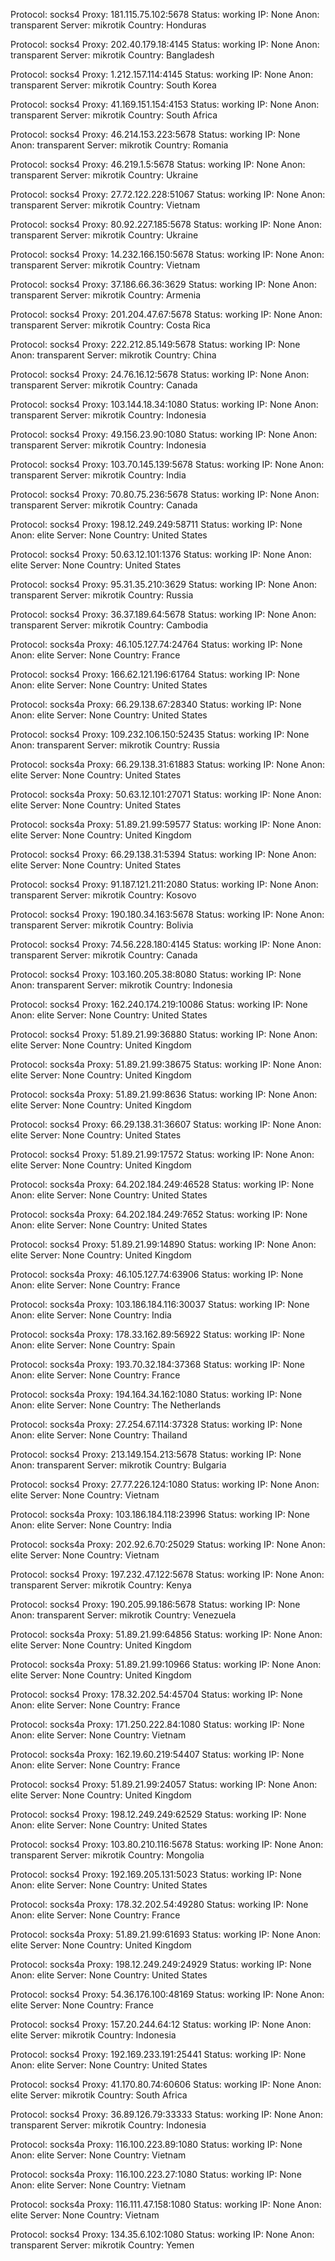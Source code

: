 Protocol: socks4
Proxy: 181.115.75.102:5678
Status: working
IP: None
Anon: transparent
Server: mikrotik
Country: Honduras

Protocol: socks4
Proxy: 202.40.179.18:4145
Status: working
IP: None
Anon: transparent
Server: mikrotik
Country: Bangladesh

Protocol: socks4
Proxy: 1.212.157.114:4145
Status: working
IP: None
Anon: transparent
Server: mikrotik
Country: South Korea

Protocol: socks4
Proxy: 41.169.151.154:4153
Status: working
IP: None
Anon: transparent
Server: mikrotik
Country: South Africa

Protocol: socks4
Proxy: 46.214.153.223:5678
Status: working
IP: None
Anon: transparent
Server: mikrotik
Country: Romania

Protocol: socks4
Proxy: 46.219.1.5:5678
Status: working
IP: None
Anon: transparent
Server: mikrotik
Country: Ukraine

Protocol: socks4
Proxy: 27.72.122.228:51067
Status: working
IP: None
Anon: transparent
Server: mikrotik
Country: Vietnam

Protocol: socks4
Proxy: 80.92.227.185:5678
Status: working
IP: None
Anon: transparent
Server: mikrotik
Country: Ukraine

Protocol: socks4
Proxy: 14.232.166.150:5678
Status: working
IP: None
Anon: transparent
Server: mikrotik
Country: Vietnam

Protocol: socks4
Proxy: 37.186.66.36:3629
Status: working
IP: None
Anon: transparent
Server: mikrotik
Country: Armenia

Protocol: socks4
Proxy: 201.204.47.67:5678
Status: working
IP: None
Anon: transparent
Server: mikrotik
Country: Costa Rica

Protocol: socks4
Proxy: 222.212.85.149:5678
Status: working
IP: None
Anon: transparent
Server: mikrotik
Country: China

Protocol: socks4
Proxy: 24.76.16.12:5678
Status: working
IP: None
Anon: transparent
Server: mikrotik
Country: Canada

Protocol: socks4
Proxy: 103.144.18.34:1080
Status: working
IP: None
Anon: transparent
Server: mikrotik
Country: Indonesia

Protocol: socks4
Proxy: 49.156.23.90:1080
Status: working
IP: None
Anon: transparent
Server: mikrotik
Country: Indonesia

Protocol: socks4
Proxy: 103.70.145.139:5678
Status: working
IP: None
Anon: transparent
Server: mikrotik
Country: India

Protocol: socks4
Proxy: 70.80.75.236:5678
Status: working
IP: None
Anon: transparent
Server: mikrotik
Country: Canada

Protocol: socks4
Proxy: 198.12.249.249:58711
Status: working
IP: None
Anon: elite
Server: None
Country: United States

Protocol: socks4
Proxy: 50.63.12.101:1376
Status: working
IP: None
Anon: elite
Server: None
Country: United States

Protocol: socks4
Proxy: 95.31.35.210:3629
Status: working
IP: None
Anon: transparent
Server: mikrotik
Country: Russia

Protocol: socks4
Proxy: 36.37.189.64:5678
Status: working
IP: None
Anon: transparent
Server: mikrotik
Country: Cambodia

Protocol: socks4a
Proxy: 46.105.127.74:24764
Status: working
IP: None
Anon: elite
Server: None
Country: France

Protocol: socks4
Proxy: 166.62.121.196:61764
Status: working
IP: None
Anon: elite
Server: None
Country: United States

Protocol: socks4a
Proxy: 66.29.138.67:28340
Status: working
IP: None
Anon: elite
Server: None
Country: United States

Protocol: socks4
Proxy: 109.232.106.150:52435
Status: working
IP: None
Anon: transparent
Server: mikrotik
Country: Russia

Protocol: socks4a
Proxy: 66.29.138.31:61883
Status: working
IP: None
Anon: elite
Server: None
Country: United States

Protocol: socks4a
Proxy: 50.63.12.101:27071
Status: working
IP: None
Anon: elite
Server: None
Country: United States

Protocol: socks4a
Proxy: 51.89.21.99:59577
Status: working
IP: None
Anon: elite
Server: None
Country: United Kingdom

Protocol: socks4
Proxy: 66.29.138.31:5394
Status: working
IP: None
Anon: elite
Server: None
Country: United States

Protocol: socks4
Proxy: 91.187.121.211:2080
Status: working
IP: None
Anon: transparent
Server: mikrotik
Country: Kosovo

Protocol: socks4
Proxy: 190.180.34.163:5678
Status: working
IP: None
Anon: transparent
Server: mikrotik
Country: Bolivia

Protocol: socks4
Proxy: 74.56.228.180:4145
Status: working
IP: None
Anon: transparent
Server: mikrotik
Country: Canada

Protocol: socks4
Proxy: 103.160.205.38:8080
Status: working
IP: None
Anon: transparent
Server: mikrotik
Country: Indonesia

Protocol: socks4
Proxy: 162.240.174.219:10086
Status: working
IP: None
Anon: elite
Server: None
Country: United States

Protocol: socks4
Proxy: 51.89.21.99:36880
Status: working
IP: None
Anon: elite
Server: None
Country: United Kingdom

Protocol: socks4a
Proxy: 51.89.21.99:38675
Status: working
IP: None
Anon: elite
Server: None
Country: United Kingdom

Protocol: socks4a
Proxy: 51.89.21.99:8636
Status: working
IP: None
Anon: elite
Server: None
Country: United Kingdom

Protocol: socks4
Proxy: 66.29.138.31:36607
Status: working
IP: None
Anon: elite
Server: None
Country: United States

Protocol: socks4
Proxy: 51.89.21.99:17572
Status: working
IP: None
Anon: elite
Server: None
Country: United Kingdom

Protocol: socks4a
Proxy: 64.202.184.249:46528
Status: working
IP: None
Anon: elite
Server: None
Country: United States

Protocol: socks4a
Proxy: 64.202.184.249:7652
Status: working
IP: None
Anon: elite
Server: None
Country: United States

Protocol: socks4
Proxy: 51.89.21.99:14890
Status: working
IP: None
Anon: elite
Server: None
Country: United Kingdom

Protocol: socks4a
Proxy: 46.105.127.74:63906
Status: working
IP: None
Anon: elite
Server: None
Country: France

Protocol: socks4a
Proxy: 103.186.184.116:30037
Status: working
IP: None
Anon: elite
Server: None
Country: India

Protocol: socks4a
Proxy: 178.33.162.89:56922
Status: working
IP: None
Anon: elite
Server: None
Country: Spain

Protocol: socks4a
Proxy: 193.70.32.184:37368
Status: working
IP: None
Anon: elite
Server: None
Country: France

Protocol: socks4a
Proxy: 194.164.34.162:1080
Status: working
IP: None
Anon: elite
Server: None
Country: The Netherlands

Protocol: socks4a
Proxy: 27.254.67.114:37328
Status: working
IP: None
Anon: elite
Server: None
Country: Thailand

Protocol: socks4
Proxy: 213.149.154.213:5678
Status: working
IP: None
Anon: transparent
Server: mikrotik
Country: Bulgaria

Protocol: socks4
Proxy: 27.77.226.124:1080
Status: working
IP: None
Anon: elite
Server: None
Country: Vietnam

Protocol: socks4a
Proxy: 103.186.184.118:23996
Status: working
IP: None
Anon: elite
Server: None
Country: India

Protocol: socks4a
Proxy: 202.92.6.70:25029
Status: working
IP: None
Anon: elite
Server: None
Country: Vietnam

Protocol: socks4
Proxy: 197.232.47.122:5678
Status: working
IP: None
Anon: transparent
Server: mikrotik
Country: Kenya

Protocol: socks4
Proxy: 190.205.99.186:5678
Status: working
IP: None
Anon: transparent
Server: mikrotik
Country: Venezuela

Protocol: socks4a
Proxy: 51.89.21.99:64856
Status: working
IP: None
Anon: elite
Server: None
Country: United Kingdom

Protocol: socks4a
Proxy: 51.89.21.99:10966
Status: working
IP: None
Anon: elite
Server: None
Country: United Kingdom

Protocol: socks4
Proxy: 178.32.202.54:45704
Status: working
IP: None
Anon: elite
Server: None
Country: France

Protocol: socks4a
Proxy: 171.250.222.84:1080
Status: working
IP: None
Anon: elite
Server: None
Country: Vietnam

Protocol: socks4a
Proxy: 162.19.60.219:54407
Status: working
IP: None
Anon: elite
Server: None
Country: France

Protocol: socks4
Proxy: 51.89.21.99:24057
Status: working
IP: None
Anon: elite
Server: None
Country: United Kingdom

Protocol: socks4
Proxy: 198.12.249.249:62529
Status: working
IP: None
Anon: elite
Server: None
Country: United States

Protocol: socks4
Proxy: 103.80.210.116:5678
Status: working
IP: None
Anon: transparent
Server: mikrotik
Country: Mongolia

Protocol: socks4
Proxy: 192.169.205.131:5023
Status: working
IP: None
Anon: elite
Server: None
Country: United States

Protocol: socks4a
Proxy: 178.32.202.54:49280
Status: working
IP: None
Anon: elite
Server: None
Country: France

Protocol: socks4a
Proxy: 51.89.21.99:61693
Status: working
IP: None
Anon: elite
Server: None
Country: United Kingdom

Protocol: socks4a
Proxy: 198.12.249.249:24929
Status: working
IP: None
Anon: elite
Server: None
Country: United States

Protocol: socks4
Proxy: 54.36.176.100:48169
Status: working
IP: None
Anon: elite
Server: None
Country: France

Protocol: socks4
Proxy: 157.20.244.64:12
Status: working
IP: None
Anon: elite
Server: mikrotik
Country: Indonesia

Protocol: socks4
Proxy: 192.169.233.191:25441
Status: working
IP: None
Anon: elite
Server: None
Country: United States

Protocol: socks4
Proxy: 41.170.80.74:60606
Status: working
IP: None
Anon: elite
Server: mikrotik
Country: South Africa

Protocol: socks4
Proxy: 36.89.126.79:33333
Status: working
IP: None
Anon: transparent
Server: mikrotik
Country: Indonesia

Protocol: socks4a
Proxy: 116.100.223.89:1080
Status: working
IP: None
Anon: elite
Server: None
Country: Vietnam

Protocol: socks4a
Proxy: 116.100.223.27:1080
Status: working
IP: None
Anon: elite
Server: None
Country: Vietnam

Protocol: socks4a
Proxy: 116.111.47.158:1080
Status: working
IP: None
Anon: elite
Server: None
Country: Vietnam

Protocol: socks4
Proxy: 134.35.6.102:1080
Status: working
IP: None
Anon: transparent
Server: mikrotik
Country: Yemen

